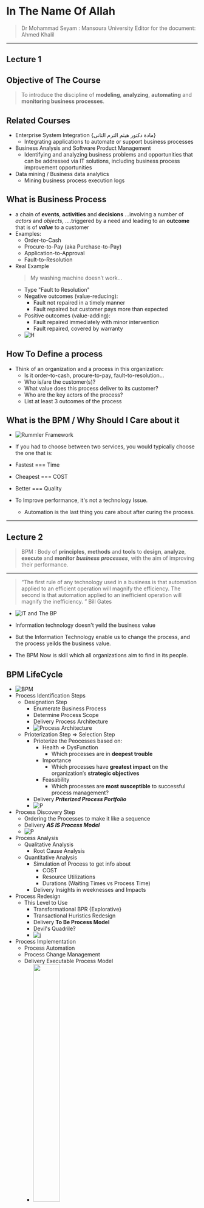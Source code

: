 # In The Name Of Allah

> Dr Mohammad Seyam : Mansoura University
> Editor for the document: Ahmed Khalil

---

## Lecture 1

## Objective of The Course

> To introduce the discipline of **modeling**, **analyzing**, **automating** and **monitoring business processes**.

## Related Courses

- Enterprise System Integration {مادة دكتور هيثم الترم التانى}
  - Integrating applications to automate or support business processes
- Business Analysis and Software Product Management
  - Identifying and analyzing business problems and opportunities that can be addressed via IT solutions, including business process improvement opportunities
- Data mining / Business data analytics
  - Mining business process execution logs

## What is Business Process

- a chain of **events**, **activities** and **decisions**
  ...involving a number of _actors_ and _objects_,
  ….triggered by a need and leading to an **outcome** that is of **_value_** to a customer
- Examples:
  - Order-to-Cash
  - Procure-to-Pay (aka Purchase-to-Pay)
  - Application-to-Approval
  - Fault-to-Resolution
- Real Example
  > My washing machine doesn’t work…
  - Type "Fault to Resolution"
  - Negative outcomes (value-reducing):
    - Fault not repaired in a timely manner
    - Fault repaired but customer pays more than expected
  - Positive outcomes (value-adding):
    - Fault repaired immediately with minor intervention
    - Fault repaired, covered by warranty
  - ![H](PIC/1.PNG)

## How To Define a process

- Think of an organization and a process in this organization:
  - Is it order-to-cash, procure-to-pay, fault-to-resolution…
  - Who is/are the customer(s)?
  - What value does this process deliver to its customer?
  - Who are the key actors of the process?
  - List at least 3 outcomes of the process

## What is the BPM / Why Should I Care about it

- ![Rummler Framework](PIC/2.PNG)
- If you had to choose between two services, you would typically choose the one that is:
- Fastest === Time
- Cheapest === COST
- Better === Quality

- To Improve performance, it's not a technology Issue.
  - Automation is the last thing you care about after curing the process.

---

## Lecture 2

> BPM : Body of **principles**, **methods** and **tools** to **design**, **analyze**, **execute** and **monitor** **_business processes_**, with the aim of improving their performance.

---

> “The first rule of any technology used in a business is that automation applied to an efficient operation will magnify the efficiency.
> The second is that automation applied to an inefficient operation will magnify the inefficiency. ” Bill Gates

- ![IT and The BP](PIC/3.PNG)
- Information technology doesn't yeild the business value
- But the Information Technology enable us to change the process, and the process yeilds the business value.

- The BPM Now is skill which all organizations aim to find in its people.

## BPM LifeCycle

- ![BPM](PIC/4.PNG)
- Process Identification Steps
  - Designation Step
    - Enumerate Business Process
    - Determine Process Scope
    - Delivery Process Architecture
    - ![Process Architecture](PIC/5.PNG)
  - Prioterization Step => Selection Step
    - Prioterize the Peocesses based on:
      - Health => DysFunction
        - Which processes are in **deepest trouble**
      - Importance
        - Which processes have **greatest impact** on the organization‘s **strategic objectives**
      - Feasability
        - Which processes are **most susceptible** to successful process management?
    - Delivery **_Priterized Process Portfolio_**
    - ![P](PIC/6.PNG)
- Process Discovery Step
  - Ordering the Processes to make it like a sequence
  - Delivery **_AS IS Process Model_**
  - ![P](PIC/7.PNG)
- Process Analysis
  - Qualitative Analysis
    - Root Cause Analysis
  - Quantitative Analysis
    - Simulation of Process to get info about
      - COST
      - Resource Utilizations
      - Durations (Waiting Times vs Process Time)
    - Delivery Insights in weeknesses and Impacts
- Process Redesign
  - This Level to Use
    - Transformational BPR {Explorative}
    - Transactional Huristics Redesign
    - Delivery **To Be Process Model**
    - Devil's Quadrile?
    - ![j](PIC/8.PNG)
- Process Implementation
  - Process Automation
  - Process Change Management
  - Delivery Executable Process Model
    - <img src="PIC/9.PNG" style="width:40%"/>
- Process Monitoring and contolling
  - Delivery Conformance and Performance Insights
  - ![e](PIC/10.PNG)

---

## Lecture 3 Process Identification

> The world was so recent that many things lacked names, and in order to indicate them it was necessary to point to them with the finger.

- من غير تعريف للعمليات اللى فى النظام و بالتالى بتعقيد النظام هيبقى حتى صعب انك تشاور بصباعك على العمليات

- Process Identifications

  - What?
    1. Identify an organization’s business processes => Process Architecture
    2. Prioritize their management based on certain criteria => Prioterized Processes Portfolio
  - Why?
    1. Understand the organization
    2. Maximize value of BPM projects

- Chevron
  - Collabesd Value Chain
- Box
  - Group of Process value chain
  - In Level 2 Can be **_Group of Chevrons_** or **expanded process group**

## Typical artifacts for varitical scoping

- Value chains Chains of processes
  - Stay at a high level. Rule of thumb: 3-7 processes
  - Procure-to-service, Risk management
- (Root/Main) Processes
  - Build up value chains and affect each other.
  - They are abstract • Lead-to-quote, Quote-to-order, Order-to-cash
- Subprocesses Build up processes.
  - They are detailed, involve multiple activities and can be layered on different levels of abstraction (i.e. sub-subprocesses)
  - • Order shipment, invoicing
- Process tasks Build up processes and sub-processes.
  - They are atomicand performed by human beings, IT systems or equipment Approve invoice

![s](PIC/11.PNG)

> Typical enumeration on 2 steps only **Value Chain and the Root/Main Processes**

- Reference Models
  > A reference model is used as a **template** to design the process architecture
- eg ITIL, SCOR

## Prioritazation

## ![s](PIC/12.PNG)

## Lecture 4 Process Qualitative analysis Analysis

- Value-Added & Waste Analysis => Insights
- Root-Cause Analysis => Insights
- Pareto Analysis => a way to visualize insights
- Issue Register =>
- ![j](PIC/13.PNG)

## Value-added analysis

- Decorticate the process into steps

  - Steps performed before a task
  - The task itself, possibly decomposed into smaller steps
  - Steps performed after a task, in preparation for the next task

- Classify each step

  - Value-adding (VA)
  - Business value-adding (BVA)
  - Non-value-adding (NVA

### Value-Added Activities => Maximize

> **Produce value or satisfaction** to the customer

- Criteria
  - Is the customer willing to pay for this step?
  - Would the customer agree that this step is necessary to achieve their goals?
  - If the step is removed, would the customer perceive that the end product or service is less valuable?
- Examples
  - Order-to-cash process: Confirm delivery date, Deliver products
  - University admission process: Assess application, Notify admission outcome

### Business Values-Added Activities => Minimize

> **Necessary or usefu**l for the **business** to operate

- Criteria
  - Is this step required in order to collect revenue, to improve or grow the business?
  - Would the business (potentially) suffer in the long-term if this step was removed?
  - Does it reduce risk of **business** losses?
  - Is this step required in order to comply with **regulatory** requirements?
- Example
  - Order-to-cash process: Check purchase order, Check customer’s credit worthiness, Issue invoice, Collect payment, Collect customer feedback
  - University admission process: Verify completeness of application, Check validity of degrees, Check validity of language test results

### Non-Value Adding Activities

> **Everything else** besides VA and BVA.
> Activities the customer would be **unwilling** to pay for

- Incudes
  - Handovers, context switches
  - Waiting times, delays
  - Rework or defect correction
- Examples
  - Order-to-cash process: Forward PO to warehouse, Re-send confirmation, Receive rejected products
  - University admission process: Forward applications to committee, Receive admission results from committee
    ![4](PIC/14.PNG)

## Waste Analysis

> “All we are doing is looking at the time line, from the moment the customer gives us an order to the point when we collect the cash. And we are reducing the time line by reducing the non-value-adding wastes” TaiichiOhno, Toyota

### 7 Resources of Waste

- Move
  - Transportation
    - **Send or receive materials or documents** (incl. electronic) taken as input or output by the process activities
    - لو أقدر اتعامل مع الملفات دى من مكان واحد يا حبذا
  - Motion
    - _Motion_ of resources internally within the process
    - _Common_ in **manufacturing processes**, _less common_ in **service processes**
- Hold
  - Inventory
    - Materials inventory
    - Work-in-process (WIP)
  - Waiting
    - Task waiting for materials or input data
    - Task waiting for a resource
    - Resource waiting for work (resource idleness)
- Over-do
  - Defects
    - Correcting or compensating for a defect or error
    - Rework loops
  - Over-Processing
    - Tasks performed unnecessarily given the outcome of the process
    - Unnecessary perfectionism
    - بيبص للوقت اللى ضاع و مالهوش لزمة كبيرة
  - Over-Production
    - Unnecessary process instances are performed, producing outcomes that do not add value upon completion
    - بيبص لكمية الشغل اللى مش بيتنفذ الا جزء بسيط منه

## ISSUE Register

- Purpose: to maintain, organize and prioritize perceived **weaknesses** of the process (issues)
- Sources of issues:
  - Input to the BPM project
  - Collected during process discovery (e.g. during modelling workshops)
  - Collected via stakeholder analysis
    - Customers
    - Process participants (workers)
    - Process owner / managers
    - Subcontractors, business partners

### ISSURE Register Structure

- Can take the form of a table with:
  - Issue identifier
  - Short name
  - Description
  - Assumptions
  - Impact: Qualitative and Quantitative
  - Possible improvement actions
    > Larger process improvement projects may require **issue trackers**

## Pareto Chart

- Useful to prioritize a collection of issues
- Bar chart where the height of the bar denotes the impact of each issue
- Bars sorted by impact
- Superposed curve of cumulative percentage

![h](PIC/15.PNG)

## PICK Chart

![](PIC/16.PNG)

## ROOt Cause Analysis

- Why-Why Diagram
  > From Issue to find the Factors
  - Five levels of Nesting
- Cause Effect Diagram
  > Can reach from the factors to issues or vise versa
  - Fishbone Diagram
  - ![d](PIC/18.PNG)
  - 6 Ms
    - Machine
    - Method
    - Material
    - Man
    - Measurement
    - Milleu => Outside of Scope

![d](PIC/17.PNG)

## Lecture 5 Process Analysis Quantitative Methods

- Flow analysis
- Queuing analysis => Not Course
- Simulation => Not Course Based

## Flow Analysis

### Performance Measure

![d](PIC/19.PNG)

### Time Measure

- Cycle time = Peocessing Time + Waitting Time
- Cycle Time Efficancy = Processing Time / Cycle Time
- ![d](PIC/20.PNG)

### Cost Measures

- Per-Instance Cost = Processing Cost +Cost of Waste
- ![c](PIC/21.PNG)
- Typical Components of Cost
  - Material Cost
    - Cost of **tangible or intangible resources** used per process instance
  - Resources Cost
    - Cost of **person-hours employed** per process instance
- Resource Utilization = Time Spent per resource on work / Time Avilible for resource
- Resource utilization = 60% on average resources are idle 40% of their allocated time
- ![c](PIC/22.PNG)

## Quality

- Product quality
  - Defect rate معدل الاخطاء للمنتج
- Delivery quality
  - On-time delivery rate هل العميل معظما بيستلم فى الوقت المحدد
  - Cycle time variance مدى التباعد و التقارب بين المدد
- Customer satisfaction
  - Customer feedback score المستخدم و تقييماتها

### Identifying Performance Measure

- For each process, formulate process **performance objectives**
  - Customer should be served always in a timely manner
- For each objective, identify _variable(s)_ and _aggregation method_ _performance measure_
  - Variable: customer served in < 30 min.
  - Aggregation method: percentage
  - Measure: ST30 = % of customers served in < 30 min.
- For each performance measure, define **targets**
  - ST30 > 99%

### Process Performance Reference Model

- Supply Chain Operations Reference Model (SCOR)
  - Performance measures for **supply chain management** processes American Productivity and Quality Council
- (APQC)
  - Performance measures and benchmarks for processes in the Process Classification Framework (PCF)
- IT Infrastructure Library (ITIL)
  - Performance measures for IT service management processes

## Flow Analysis

- ![f](PIC/23.PNG)
- ![c](PIC/24.PNG)
- ![c](PIC/25.PNG)
- Limitation 1 : Not all Models are Structured
  - Estimation be in averages but there are many not structured ways
- Fixed arrival rate capacity
  - Cycle time analysis does not consider:
    - The rate at which new process instances are created (arrival rate)
    - The number of available resources
  - Higher arrival rate at fixed resource capacity - high resource contention - higher activity waiting times (longer queues) - higher activity cycle time - higher overall cycle time

> The slower you are, the more people have to queue up… • and vice-versa

## Practical Annotations

- Automated tasks are further classified into the following
  subtypes in BPMN:
  - **_Script (script marker)_** , if the task executes some code (the
    script) internally to the BPMS. This task can be used when the
    functionality is **simple** and **does not require access** to an
    _external_ application.
  - **_Service (gears marker)_** , if the task is **executed by an external
    application** , which exposes its functionality via a service
    interface.
  - **_Business rule (table marker)_** , if the task **triggers** a business
    rule to be executed by a rules **engine external to the BPMS**.
  - **_Send (filled envelope marker)_** , if the task **sends** a message to
    an external service.
  - **_Receive (empty envelope marker)_** , if the task **waits** for a
    message from an external service.

